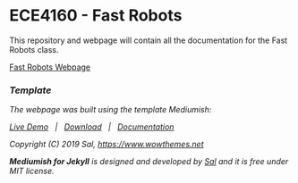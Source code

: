 # ECE4160 - Fast Robots

This repository and webpage will contain all the documentation for the Fast Robots class.

[Fast Robots Webpage](https://miguelalvarezd.github.io/FastRobots/)

### *Template*

*The webpage was built using the template Mediumish:*

*[Live Demo](https://wowthemesnet.github.io/mediumish-theme-jekyll/) &nbsp; | &nbsp; [Download](https://github.com/wowthemesnet/mediumish-theme-jekyll/archive/master.zip) &nbsp; | &nbsp; [Documentation](https://bootstrapstarter.com/template-mediumish-bootstrap-jekyll/) &nbsp;*

*Copyright (C) 2019 Sal, https://www.wowthemes.net*

***Mediumish for Jekyll** is designed and developed by [Sal](https://www.wowthemes.net) and it is free under MIT license.*